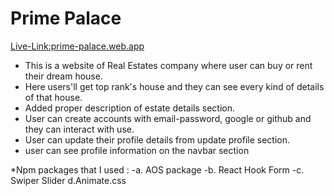# Prime Palace

[Live-Link:prime-palace.web.app](https://prime-palace.web.app/)

- This is a website of Real Estates company where user can buy or rent their
  dream house.
- Here users'll get top rank's house and they can see every kind of details of
  that house.
- Added proper description of estate details section.
- User can create accounts with email-password, google or github and they can
  interact with use.
- User can update their profile details from update profile section.
- user can see profile information on the navbar section

\*Npm packages that I used : -a. AOS package -b. React Hook Form -c. Swiper
Slider d.Animate.css

